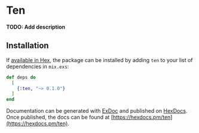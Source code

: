 # Ten

**TODO: Add description**

## Installation

If [available in Hex](https://hex.pm/docs/publish), the package can be installed
by adding `ten` to your list of dependencies in `mix.exs`:

```elixir
def deps do
  [
    {:ten, "~> 0.1.0"}
  ]
end
```

Documentation can be generated with [ExDoc](https://github.com/elixir-lang/ex_doc)
and published on [HexDocs](https://hexdocs.pm). Once published, the docs can
be found at [https://hexdocs.pm/ten](https://hexdocs.pm/ten).

